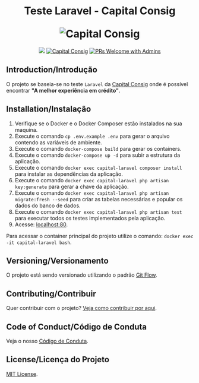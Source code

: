 <h1 align="center">
  <p align="center">Teste Laravel - Capital Consig</p>
  <img src="https://imgur.com/FYrXN6S.jpg" alt="Capital Consig">
</h1>

<p align="center">
  <a href="#license"><img src="https://img.shields.io/github/license/sourcerer-io/hall-of-fame.svg?colorB=ff0000"></a>
  <a href="https://imgur.com/fbwPu3A.jpg"><img src="https://img.shields.io/badge/cardapio-working-brightgreen?color=green" alt="Capital Consig"></a>
  <a href="CONTRIBUTING.md#pull-requests"><img src="https://img.shields.io/badge/PRs-welcome-brightgreen.svg" alt="PRs Welcome with Admins"></a>
</p>

## Introduction/Introdução

O projeto se baseia-se no teste `Laravel` da [Capital Consig](https://www.capitalconsig.com.br/home.html) onde é possível encontrar **"A melhor experiência em crédito"**.

## Installation/Instalação

1. Verifique se o Docker e o Docker Composer estão instalados na sua maquina.
2. Execute o comando `cp .env.example .env` para gerar o arquivo contendo as variáveis de ambiente.
3. Execute o comando `docker-compose build` para gerar os containers.
4. Execute o comando `docker-compose up -d` para subir a estrutura da aplicação.
5. Execute o comando `docker exec capital-laravel composer install` para instalar as dependências da aplicação.
6. Execute o comando `docker exec capital-laravel php artisan key:generate` para gerar a chave da aplicação.
7. Execute o comando `docker exec capital-laravel php artisan migrate:fresh --seed` para criar as tabelas necessárias e popular os dados do banco de dados.
8. Execute o comando `docker exec capital-laravel php artisan test` para executar todos os testes implementados pela aplicação.
9. Acesse: [localhost:80](http://localhost/).

Para acessar o container principal do projeto utilize o comando: `docker exec -it capital-laravel bash`.

## Versioning/Versionamento

O projeto está sendo versionado utilizando o padrão [Git Flow](https://medium.com/trainingcenter/utilizando-o-fluxo-git-flow-e63d5e0d5e04).

## Contributing/Contribuir

Quer contribuir com o projeto? [Veja como contribuir por aqui](./CONTRIBUTING.md).

## Code of Conduct/Código de Conduta

Veja o nosso [Código de Conduta](./CODE_OF_CONDUCT.md).

## License/Licença do Projeto

[MIT License](./LICENSE.md).
